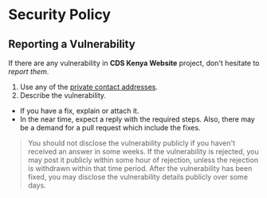 # Security Policy

## Reporting a Vulnerability

If there are any vulnerability in **CDS Kenya Website** project, don't hesitate to _report them_.

1. Use any of the [private contact addresses](https://github.com/apurvsibal/cdskenyawebsite/website-org#support).
2. Describe the vulnerability.

- If you have a fix, explain or attach it.
- In the near time, expect a reply with the required steps. Also, there may be a demand for a pull request which include the fixes.

> You should not disclose the vulnerability publicly if you haven't received an answer in some weeks.
> If the vulnerability is rejected, you may post it publicly within some hour of rejection, unless the rejection is withdrawn within that time period.
> After the vulnerability has been fixed, you may disclose the vulnerability details publicly over some days.
